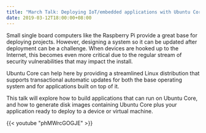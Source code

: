 ```yaml
---
title: "March Talk: Deploying IoT/embedded applications with Ubuntu Core by James Henstridge"
date: 2019-03-12T18:00:00+08:00
---
```


Small single board computers like the Raspberry Pi provide a great
base for deploying projects. However, designing a system so it can be
updated after deployment can be a challenge. When devices are hooked
up to the Internet, this becomes even more critical due to the regular
stream of security vulnerabilities that may impact the install.
<!--more-->

Ubuntu Core can help here by providing a streamlined Linux
distribution that supports transactional automatic updates for both
the base operating system and for applications built on top of it.

This talk will explore how to build applications that can run on
Ubuntu Core, and how to generate disk images containing Ubuntu Core
plus your application ready to deploy to a device or virtual machine.

{{< youtube "phMWrcGOGJE" >}}
